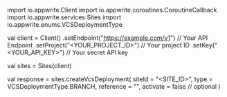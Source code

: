 import io.appwrite.Client
import io.appwrite.coroutines.CoroutineCallback
import io.appwrite.services.Sites
import io.appwrite.enums.VCSDeploymentType

val client = Client()
    .setEndpoint("https://example.com/v1") // Your API Endpoint
    .setProject("<YOUR_PROJECT_ID>") // Your project ID
    .setKey("<YOUR_API_KEY>") // Your secret API key

val sites = Sites(client)

val response = sites.createVcsDeployment(
    siteId = "<SITE_ID>",
    type =  VCSDeploymentType.BRANCH,
    reference = "<REFERENCE>",
    activate = false // optional
)
